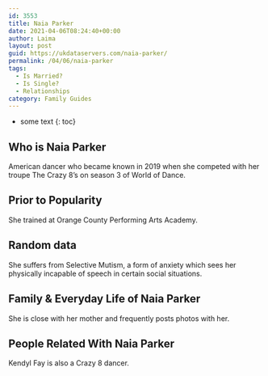 ```yaml
---
id: 3553
title: Naia Parker
date: 2021-04-06T08:24:40+00:00
author: Laima
layout: post
guid: https://ukdataservers.com/naia-parker/
permalink: /04/06/naia-parker
tags:
  - Is Married?
  - Is Single?
  - Relationships
category: Family Guides
---
```


* some text
{: toc}


## Who is Naia Parker
                  
                  
                  
American dancer who became known in 2019 when she competed with her troupe The Crazy 8&#8217;s on season 3 of World of Dance. 
                  
              
            
              
            
                
                
                
## Prior to Popularity
                  
                  
                  
She trained at Orange County Performing Arts Academy. 
                  
              
            
              
            
                
                
                
## Random data
                  
                  
                  
She suffers from Selective Mutism, a form of anxiety which sees her physically incapable of speech in certain social situations. 
                  
              
            
              
            
                
                
                
## Family & Everyday Life of Naia Parker
                  
                  
                  
She is close with her mother and frequently posts photos with her. 
                  
              
            
              
            
                
                
                
## People Related With Naia Parker
                  
                  
                  
Kendyl Fay is also a Crazy 8 dancer. 
                  
              
            
              
            
                
              
            
              
              
            
            
              
            
          
          
          